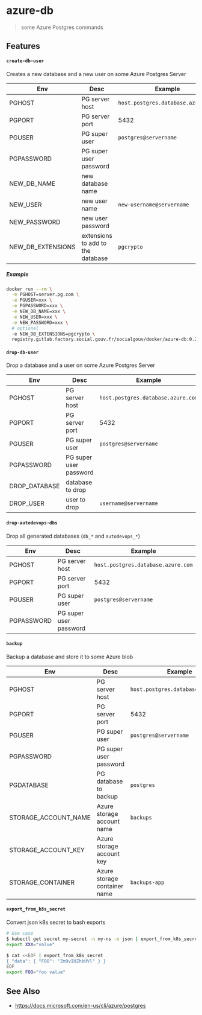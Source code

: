 # azure-db

> some Azure Postgres commands

## Features

#### `create-db-user`

Creates a new database and a new user on some Azure Postgres Server

| Env               | Desc                              | Example                            |
| ----------------- | --------------------------------- | ---------------------------------- |
| PGHOST            | PG server host                    | `host.postgres.database.azure.com` |
| PGPORT            | PG server port                    | 5432                               |
| PGUSER            | PG super user                     | `postgres@servername`              |
| PGPASSWORD        | PG super user password            |                                    |
| NEW_DB_NAME       | new database name                 |                                    |
| NEW_USER          | new user name                     | `new-username@servername`          |
| NEW_PASSWORD      | new user password                 |                                    |
| NEW_DB_EXTENSIONS | extensions to add to the database | `pgcrypto`                         |

##### Example

```sh
docker run --rm \
  -e PGHOST=server.pg.com \
  -e PGUSER=xxx \
  -e PGPASSWORD=xxx \
  -e NEW_DB_NAME=xxx \
  -e NEW_USER=xxx \
  -e NEW_PASSWORD=xxx \
  # optional
  -e NEW_DB_EXTENSIONS=pgcrypto \
  registry.gitlab.factory.social.gouv.fr/socialgouv/docker/azure-db:0.24.0 create-db-user
```

#### `drop-db-user`

Drop a database and a user on some Azure Postgres Server

| Env           | Desc                   | Example                            |
| ------------- | ---------------------- | ---------------------------------- |
| PGHOST        | PG server host         | `host.postgres.database.azure.com` |
| PGPORT        | PG server port         | 5432                               |
| PGUSER        | PG super user          | `postgres@servername`              |
| PGPASSWORD    | PG super user password |                                    |
| DROP_DATABASE | database to drop       |
| DROP_USER     | user to drop           | `username@servername`              |

#### `drop-autodevops-dbs`

Drop all generated databases (`db_*` and `autodevops_*`)

| Env        | Desc                   | Example                            |
| ---------- | ---------------------- | ---------------------------------- |
| PGHOST     | PG server host         | `host.postgres.database.azure.com` |
| PGPORT     | PG server port         | 5432                               |
| PGUSER     | PG super user          | `postgres@servername`              |
| PGPASSWORD | PG super user password |                                    |

#### `backup`

Backup a database and store it to some Azure blob

| Env                  | Desc                         | Example                            |
| -------------------- | ---------------------------- | ---------------------------------- |
| PGHOST               | PG server host               | `host.postgres.database.azure.com` |
| PGPORT               | PG server port               | 5432                               |
| PGUSER               | PG super user                | `postgres@servername`              |
| PGPASSWORD           | PG super user password       |                                    |
| PGDATABASE           | PG database to backup        | `postgres`                         |
| STORAGE_ACCOUNT_NAME | Azure storage account name   | `backups`                          |
| STORAGE_ACCOUNT_KEY  | Azure storage account key    |                                    |
| STORAGE_CONTAINER    | Azure storage container name | `backups-app`                      |

#### `export_from_k8s_secret`

Convert json k8s secret to bash exports

```bash
# Use case
$ kubectl get secret my-secret -n my-ns -o json | export_from_k8s_secret
export XXX="value"

$ cat <<EOF | export_from_k8s_secret
{ "data": { "FOO": "Zm9vIHZhbHVl" } }
EOF
export FOO="foo value"
```

## See Also

- https://docs.microsoft.com/en-us/cli/azure/postgres
